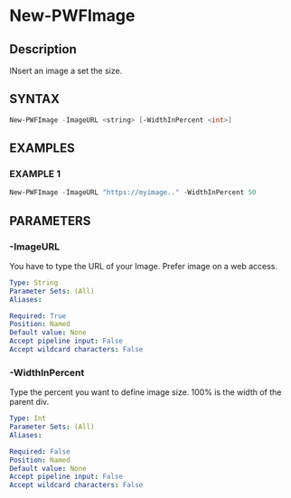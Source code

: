 # New-PWFImage

## Description
INsert an image a set the size.

## SYNTAX
``` powershell
New-PWFImage -ImageURL <string> [-WidthInPercent <int>]
```

## EXAMPLES

### EXAMPLE 1
```powershell
New-PWFImage -ImageURL "https://myimage.." -WidthInPercent 50
```

## PARAMETERS
### -ImageURL
You have to type the URL of your Image. Prefer image on a web access.
```yaml
Type: String
Parameter Sets: (All)
Aliases:

Required: True
Position: Named
Default value: None
Accept pipeline input: False
Accept wildcard characters: False
```

### -WidthInPercent
Type the percent you want to define image size. 100% is the width of the parent div.
```yaml
Type: Int
Parameter Sets: (All)
Aliases:

Required: False
Position: Named
Default value: None
Accept pipeline input: False
Accept wildcard characters: False
```
